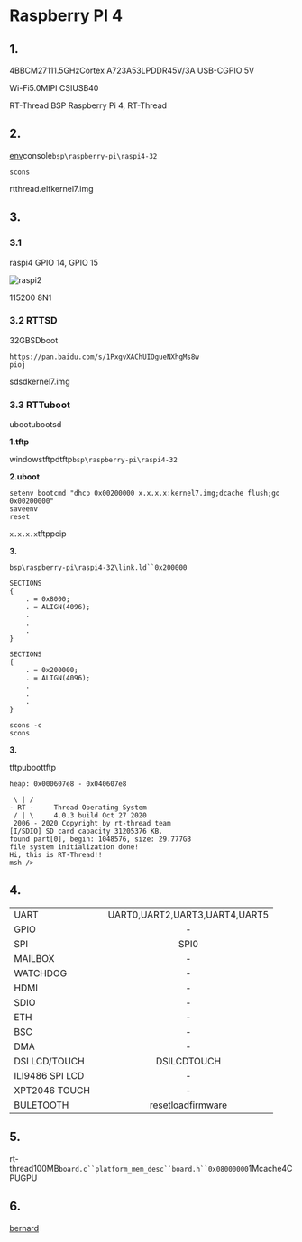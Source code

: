 # Raspberry PI 4

## 1. 

4BBCM27111.5GHzCortex A723A53LPDDR45V/3A USB-CGPIO 5V

Wi-Fi5.0MIPI CSIUSB40

RT-Thread BSP Raspberry Pi 4, RT-Thread


## 2. 

[env](https://www.rt-thread.org/page/download.html)console`bsp\raspberry-pi\raspi4-32`

```
scons
```

rtthread.elfkernel7.img


## 3. 
### 3.1 

raspi4 GPIO 14, GPIO 15

![raspi2](../raspi3-32/figures/raspberrypi-console.png)

 115200 8N1 

### 3.2 RTTSD

32GBSDboot

```
https://pan.baidu.com/s/1PxgvXAChUIOgueNXhgMs8w 
pioj 
```

sdsdkernel7.img

### 3.3 RTTuboot

ubootubootsd



**1.tftp**

windowstftpdtftp`bsp\raspberry-pi\raspi4-32`

**2.uboot**



```
setenv bootcmd "dhcp 0x00200000 x.x.x.x:kernel7.img;dcache flush;go 0x00200000"
saveenv
reset
```

`x.x.x.x`tftppcip

**3.**

`bsp\raspberry-pi\raspi4-32\link.ld``0x200000`

```
SECTIONS
{
    . = 0x8000;
    . = ALIGN(4096);
    .
    .
    .
}
```



```
SECTIONS
{
    . = 0x200000;
    . = ALIGN(4096);
    .
    .
    .
}
```



```
scons -c
scons
```

**3.**

tftpuboottftp



```
heap: 0x000607e8 - 0x040607e8

 \ | /
- RT -     Thread Operating System
 / | \     4.0.3 build Oct 27 2020
 2006 - 2020 Copyright by rt-thread team
[I/SDIO] SD card capacity 31205376 KB.
found part[0], begin: 1048576, size: 29.777GB
file system initialization done!
Hi, this is RT-Thread!!
msh />
```

## 4. 

|  |   |    |
| ------ | ----  | :------:  |
| UART |  | UART0,UART2,UART3,UART4,UART5 |
| GPIO |  | - |
| SPI |  | SPI0 |
| MAILBOX |  | - |
| WATCHDOG |  | - |
| HDMI |  | - |
| SDIO |  | - |
| ETH |  | - |
| BSC |  | - |
| DMA |  | - |
| DSI LCD/TOUCH |      | DSILCDTOUCH |
| ILI9486 SPI LCD |  | - |
| XPT2046 TOUCH |      | - |
| BULETOOTH |  | resetloadfirmware |

## 5. 

rt-thread100MB`board.c``platform_mem_desc``board.h``0x08000000`1Mcache4CPUGPU

## 6. 

[bernard][5]

[1]: https://www.rt-thread.org/page/download.html
[2]: https://developer.arm.com/tools-and-software/open-source-software/developer-tools/gnu-toolchain/gnu-a/downloads
[3]: https://downloads.raspberrypi.org/raspbian_lite_latest
[4]: https://etcher.io
[5]: https://github.com/BernardXiong
